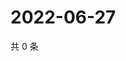 # 2022-06-27

共 0 条

<!-- BEGIN WEIBO -->
<!-- 最后更新时间 Mon Jun 27 2022 00:19:39 GMT+0800 (China Standard Time) -->

<!-- END WEIBO -->
